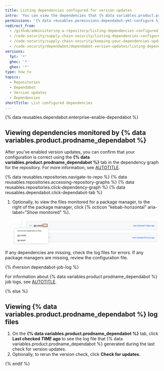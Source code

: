 ```yaml
---
title: Listing dependencies configured for version updates
intro: 'You can view the dependencies that {% data variables.product.prodname_dependabot %} monitors for updates.'
permissions: '{% data reusables.permissions.dependabot-yml-configure %}'
redirect_from:
  - /github/administering-a-repository/listing-dependencies-configured-for-version-updates
  - /code-security/supply-chain-security/listing-dependencies-configured-for-version-updates
  - /code-security/supply-chain-security/keeping-your-dependencies-updated-automatically/listing-dependencies-configured-for-version-updates
  - /code-security/dependabot/dependabot-version-updates/listing-dependencies-configured-for-version-updates
versions:
  fpt: '*'
  ghec: '*'
  ghes: '*'
type: how_to
topics:
  - Repositories
  - Dependabot
  - Version updates
  - Dependencies
shortTitle: List configured dependencies
---
```


{% data reusables.dependabot.enterprise-enable-dependabot %}

## Viewing dependencies monitored by {% data variables.product.prodname_dependabot %}

After you've enabled version updates, you can confirm that your configuration is correct using the **{% data variables.product.prodname_dependabot %}** tab in the dependency graph for the repository. For more information, see [AUTOTITLE](/code-security/dependabot/dependabot-version-updates/configuring-dependabot-version-updates).

{% data reusables.repositories.navigate-to-repo %}
{% data reusables.repositories.accessing-repository-graphs %}
{% data reusables.repositories.click-dependency-graph %}
{% data reusables.dependabot.click-dependabot-tab %}
1. Optionally, to view the files monitored for a package manager, to the right of the package manager, click {% octicon "kebab-horizontal" aria-label="Show monitored" %}.

   ![Screenshot of the {% data variables.product.prodname_dependabot %} tab under "Insights". A dropdown menu, labeled with a kebab icon, is highlighted with an orange outline.](/assets/images/help/dependabot/monitored-dependency-files.png)

If any dependencies are missing, check the log files for errors. If any package managers are missing, review the configuration file.

{% ifversion dependabot-job-log %}

For information about {% data variables.product.prodname_dependabot %} job logs, see [AUTOTITLE](/code-security/dependabot/troubleshooting-dependabot/viewing-dependabot-job-logs).

{% else %}

## Viewing {% data variables.product.prodname_dependabot %} log files

1. On the **{% data variables.product.prodname_dependabot %}** tab, click **Last checked _TIME_ ago** to see the log file that {% data variables.product.prodname_dependabot %} generated during the last check for version updates.
1. Optionally, to rerun the version check, click **Check for updates**.

{% endif %}
